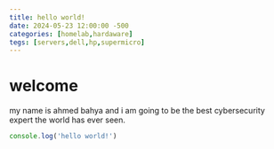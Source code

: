 ```yaml
---
title: hello world!
date: 2024-05-23 12:00:00 -500
categories: [homelab,hardaware]
tegs: [servers,dell,hp,supermicro]
---
```

# welcome
my name is ahmed bahya and i am going to be the best cybersecurity expert the world has ever seen.
```javascript
console.log('hello world!')
```
